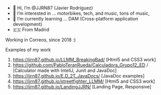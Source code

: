 - 👋 Hi, I’m @JJRN87 (Javier Rodríguez)
- 👀 I’m interested in ... motorbikes, tech, and music, tons of music,
- 🌱 I’m currently learning ... DAM (Cross-platform application development)
- 🇪🇸  From Madrid

Working in Correos, since 2018 :)

Examples of my work
1.  https://jjrn87.github.io/LLMM_BreakingBad/ [Html5 and CSS3 work]
2.  https://github.com/PabloTeranRueda/Calculadora_Grupo12_ED /  [Calculator made with IntellJ, Junit and JavaDoc]
3.  https://jjrn87.github.io/E.D_2T_JavaDocs/  [JavaDoc examples]
4.  https://jjrn87.github.io/streetfighter_LLMM/ [Html5 and CSS3 work]
5.  https://jjrn87.github.io/LandingJJRN/ [Landing Page, Responsive]

<!---
JJRN87/JJRN87 is a ✨ special ✨ repository because its `README.md` (this file) appears on your GitHub profile.
You can click the Preview link to take a look at your changes.
--->
